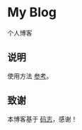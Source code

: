 # My Blog

个人博客

## 说明

使用方法 [参考](https://github.com/mzlogin/mzlogin.github.io?tab=readme-ov-file#fork-%E6%8C%87%E5%8D%97)。

## 致谢

本博客基于 [码志](https://mazhuang.org)，感谢！
